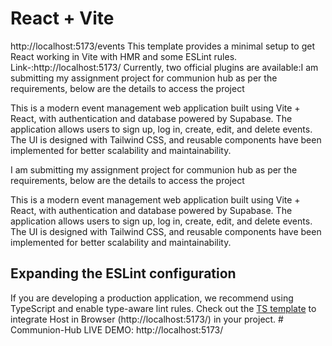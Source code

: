 # React + Vite
http://localhost:5173/events
This template provides a minimal setup to get React working in Vite with HMR and some ESLint rules.
Link-:http://localhost:5173/
Currently, two official plugins are available:I am submitting my assignment project for communion hub as per the requirements, below are the details to access the project 

This is a modern event management web application built using Vite + React, with authentication and database powered by Supabase. The application allows users to sign up, log in, create, edit, and delete events. The UI is designed with Tailwind CSS, and reusable components have been implemented for better scalability and maintainability.

I am submitting my assignment project for communion hub as per the requirements, below are the details to access the project 

This is a modern event management web application built using Vite + React, with authentication and database powered by Supabase. The application allows users to sign up, log in, create, edit, and delete events. The UI is designed with Tailwind CSS, and reusable components have been implemented for better scalability and maintainability.

## Expanding the ESLint configuration

If you are developing a production application, we recommend using TypeScript and enable type-aware lint rules. Check out the [TS template](https://github.com/KuldeepPatel1234/Communion-Hub/) to integrate Host in Browser (http://localhost:5173/) in your project.
#   C o m m u n i o n - H u b 
 
LIVE DEMO:
http://localhost:5173/
